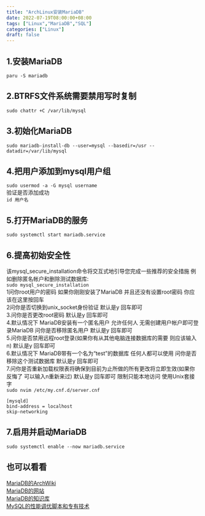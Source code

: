 ```yaml
---
title: "ArchLinux安装MariaDB"
date: 2022-07-19T08:00:00+08:00
tags: ["Linux","MariaDB","SQL"]
categories: ["Linux"]
draft: false
---
```


## 1.安装MariaDB

`paru -S mariadb`

## 2.BTRFS文件系统需要禁用写时复制

`sudo chattr +C /var/lib/mysql`

## 3.初始化MariaDB

`sudo mariadb-install-db --user=mysql --basedir=/usr --datadir=/var/lib/mysql`

## 4.把用户添加到mysql用户组

`sudo usermod -a -G mysql username`  
验证是否添加成功  
`id 用户名`

## 5.打开MariaDB的服务

`sudo systemctl start mariadb.service`

## 6.提高初始安全性

该mysql_secure_installation命令将交互式地引导您完成一些推荐的安全措施 例如删除匿名帐户和删除测试数据库:  
`sudo mysql_secure_installation`  
1问你root用户的密码 如果你刚刚安装了MariaDB 并且还没有设置root密码 你应该在这里按回车  
2问你是否切换到unix_socket身份验证 默认是y 回车即可  
3.问你是否更改root密码 默认是y 回车即可  
4.默认情况下 MariaDB安装有一个匿名用户 允许任何人 无需创建用户帐户即可登录MariaDB 问你是否移除匿名用户 默认是y 回车即可  
5.问你是否禁用远程root登录(如果你有从其他电脑连接数据库的需要 则应该输入n) 默认是y 回车即可  
6.默认情况下 MariaDB带有一个名为“test”的数据库 任何人都可以使用 问你是否移除这个测试数据库 默认是y 回车即可  
7.问你是否重新加载权限表将确保到目前为止所做的所有更改将立即生效(如果你反悔了 可以输入n重新来过) 默认是y 回车即可
限制只能本地访问 使用Unix套接字  
`sudo nvim /etc/my.cnf.d/server.cnf`

```
[mysqld]
bind-address = localhost
skip-networking
```

## 7.启用并启动MariaDB

`sudo systemctl enable --now mariadb.service`

## 也可以看看

[MariaDB的ArchWiki](https://wiki.archlinux.org/title/MariaDB)  
[MariaDB的网站](https://mariadb.com/)  
[MariaDB的知识库](https://mariadb.com/kb/en/)  
[MySQL的性能调优脚本和专有技术](https://www.askapache.com/mysql/mysql-performance-tuning/)